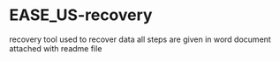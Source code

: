 # EASE_US-recovery
recovery tool used to recover data all steps are given in word document attached with readme file

